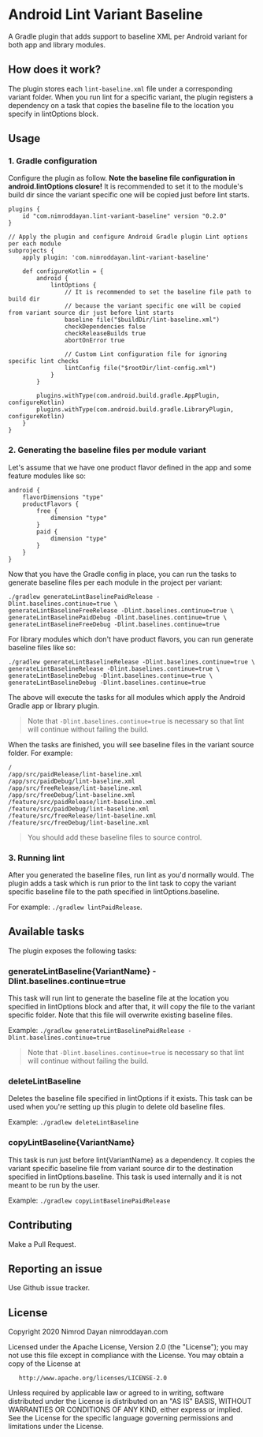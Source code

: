 # Android Lint Variant Baseline

A Gradle plugin that adds support to baseline XML per Android variant for both app and library modules.

## How does it work?

The plugin stores each `lint-baseline.xml` file under a corresponding variant folder. When you run lint for a specific
variant, the plugin registers a dependency on a task that copies the baseline file to the location you specify in 
lintOptions block.

## Usage

### 1. Gradle configuration

Configure the plugin as follow. **Note the baseline file configuration in android.lintOptions closure!**
It is recommended to set it to the module's build dir since the variant specific one will be copied just
before lint starts. 
 
```Gradle
plugins {
    id "com.nimroddayan.lint-variant-baseline" version "0.2.0"
}

// Apply the plugin and configure Android Gradle plugin Lint options per each module
subprojects {
    apply plugin: 'com.nimroddayan.lint-variant-baseline'

    def configureKotlin = {
        android {
            lintOptions {
                // It is recommended to set the baseline file path to build dir
                // because the variant specific one will be copied from variant source dir just before lint starts
                baseline file("$buildDir/lint-baseline.xml")
                checkDependencies false
                checkReleaseBuilds true
                abortOnError true
        
                // Custom Lint configuration file for ignoring specific lint checks
                lintConfig file("$rootDir/lint-config.xml")
            }
        }
        
        plugins.withType(com.android.build.gradle.AppPlugin, configureKotlin)
        plugins.withType(com.android.build.gradle.LibraryPlugin, configureKotlin)
    }
}

``` 

### 2. Generating the baseline files per module variant

Let's assume that we have one product flavor defined in the app and some feature modules like so:

```
android {
    flavorDimensions "type"
    productFlavors {
        free {
            dimension "type"
        }
        paid {
            dimension "type"
        }
    }
}
```

Now that you have the Gradle config in place, you can run the tasks to generate baseline files per each module
 in the project per variant:

```
./gradlew generateLintBaselinePaidRelease -Dlint.baselines.continue=true \
generateLintBaselineFreeRelease -Dlint.baselines.continue=true \
generateLintBaselinePaidDebug -Dlint.baselines.continue=true \
generateLintBaselineFreeDebug -Dlint.baselines.continue=true
```

For library modules which don't have product flavors, you can run generate baseline files like so:

```
./gradlew generateLintBaselineRelease -Dlint.baselines.continue=true \
generateLintBaselineRelease -Dlint.baselines.continue=true \
generateLintBaselineDebug -Dlint.baselines.continue=true \
generateLintBaselineDebug -Dlint.baselines.continue=true
```

The above will execute the tasks for all modules which apply the Android Gradle app or library plugin.
 
>Note that `-Dlint.baselines.continue=true` is necessary so that lint will continue without failing the build.

When the tasks are finished, you will see baseline files in the variant source folder. For example:

```
/
/app/src/paidRelease/lint-baseline.xml
/app/src/paidDebug/lint-baseline.xml
/app/src/freeRelease/lint-baseline.xml
/app/src/freeDebug/lint-baseline.xml
/feature/src/paidRelease/lint-baseline.xml
/feature/src/paidDebug/lint-baseline.xml
/feature/src/freeRelease/lint-baseline.xml
/feature/src/freeDebug/lint-baseline.xml
```

>You should add these baseline files to source control.

### 3. Running lint

After you generated the baseline files, run lint as you'd normally would. The plugin adds a task which is run prior to the
lint task to copy the variant specific baseline file to the path specified in lintOptions.baseline.

For example: `./gradlew lintPaidRelease`.

## Available tasks

The plugin exposes the following tasks:

### generateLintBaseline{VariantName} -Dlint.baselines.continue=true

This task will run lint to generate the baseline file at the location you specified in lintOptions block and after that,
it will copy the file to the variant specific folder. Note that this file will overwrite existing baseline files.

Example: `./gradlew generateLintBaselinePaidRelease -Dlint.baselines.continue=true`

>Note that `-Dlint.baselines.continue=true` is necessary so that lint will continue without failing the build.

### deleteLintBaseline

Deletes the baseline file specified in lintOptions if it exists. 
This task can be used when you're setting up this plugin to delete old baseline files.

Example: `./gradlew deleteLintBaseline`

### copyLintBaseline{VariantName}

This task is run just before lint{VariantName} as a dependency. It copies the variant specific baseline file
from variant source dir to the destination specified in lintOptions.baseline. 
This task is used internally and it is not meant to be run by the user.

Example: `./gradlew copyLintBaselinePaidRelease`

## Contributing

Make a Pull Request.

## Reporting an issue

Use Github issue tracker.

## License

Copyright 2020 Nimrod Dayan nimroddayan.com

   Licensed under the Apache License, Version 2.0 (the "License");
   you may not use this file except in compliance with the License.
   You may obtain a copy of the License at

       http://www.apache.org/licenses/LICENSE-2.0

   Unless required by applicable law or agreed to in writing, software
   distributed under the License is distributed on an "AS IS" BASIS,
   WITHOUT WARRANTIES OR CONDITIONS OF ANY KIND, either express or implied.
   See the License for the specific language governing permissions and
   limitations under the License.
